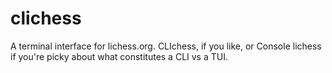 # clichess

A terminal interface for lichess.org. CLIchess, if you like, or Console lichess if you're picky about what constitutes a CLI vs a TUI.
